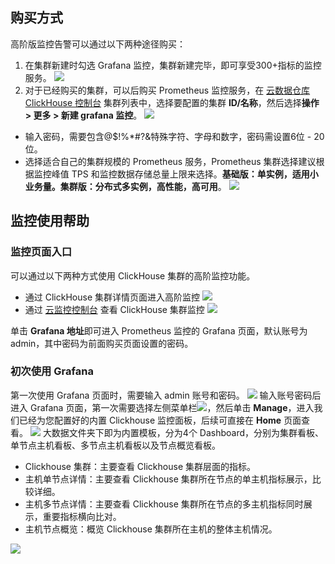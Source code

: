## 购买方式
高阶版监控告警可以通过以下两种途径购买：
1. 在集群新建时勾选 Grafana 监控，集群新建完毕，即可享受300+指标的监控服务。
![](https://main.qcloudimg.com/raw/cff694ed8a48d746d55360c137329c42.png)
2. 对于已经购买的集群，可以后购买 Prometheus 监控服务，在 [云数据仓库 ClickHouse 控制台](https://console.cloud.tencent.com/cdwch) 集群列表中，选择要配置的集群 **ID/名称**，然后选择**操作 > 更多 > 新建 grafana 监控**。
 ![](https://main.qcloudimg.com/raw/c628b01c73b2ae0e2e1e3a6c5c8eb1cb.png)
 - 输入密码，需要包含@$!%\*#?&特殊字符、字母和数字，密码需设置6位 - 20位。
 - 选择适合自己的集群规模的 Prometheus 服务，Prometheus 集群选择建议根据监控峰值 TPS 和监控数据存储总量上限来选择。**基础版：单实例，适用小业务量。集群版：分布式多实例，高性能，高可用**。
![](https://main.qcloudimg.com/raw/eb2f95c579a248f4a8912ceb871e418b.png)

## 监控使用帮助
### 监控页面入口
可以通过以下两种方式使用 ClickHouse 集群的高阶监控功能。
- 通过 ClickHouse 集群详情页面进入高阶监控
![](https://main.qcloudimg.com/raw/bb6722dc3e66f7964f81ff1974fc1af3.png)
- 通过 [云监控控制台](https://console.cloud.tencent.com/monitor/prometheus) 查看 ClickHouse 集群监控
  ![](https://main.qcloudimg.com/raw/6a7166de12457ed6c187b6f891545b7a.png)

单击 **Grafana 地址**即可进入 Prometheus 监控的 Grafana 页面，默认账号为 admin，其中密码为前面购买页面设置的密码。

### 初次使用 Grafana
第一次使用 Grafana 页面时，需要输入 admin 账号和密码。
 ![](https://main.qcloudimg.com/raw/402606f5b42bbd77304eec84860851fb.png)
输入账号密码后进入 Grafana 页面，第一次需要选择左侧菜单栏![](https://main.qcloudimg.com/raw/5e04977fa7f4cb100f2dab5486f4bbc7.png)，然后单击 **Manage**，进入我们已经为您配置好的内置 Clickhouse 监控面板，后续可直接在 **Home** 页面查看。
![](https://main.qcloudimg.com/raw/c99c33f472032dbce4ab40014bacd62b.png)
大数据文件夹下即为内置模板，分为4个 Dashboard，分别为集群看板、单节点主机看板、多节点主机看板以及节点概览看板。
- Clickhouse 集群：主要查看 Clickhouse 集群层面的指标。
- 主机单节点详情：主要查看 Clickhouse 集群所在节点的单主机指标展示，比较详细。
- 主机多节点详情：主要查看 Clickhouse 集群所在节点的多主机指标同时展示，重要指标横向比对。
- 主机节点概览：概览 Clickhouse 集群所在主机的整体主机情况。

![](https://main.qcloudimg.com/raw/623df61b0217413435bddfc33817f5d6.png)

